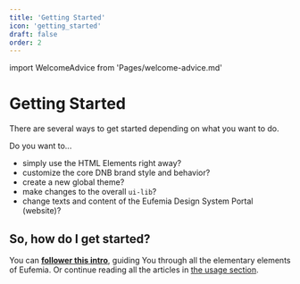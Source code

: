 ```yaml
---
title: 'Getting Started'
icon: 'getting_started'
draft: false
order: 2
---
```


import WelcomeAdvice from 'Pages/welcome-advice.md'

# Getting Started

There are several ways to get started depending on what you want to do.

Do you want to...

- simply use the HTML Elements right away?
- customize the core DNB brand style and behavior?
- create a new global theme?
- make changes to the overall `ui-lib`?
- change texts and content of the Eufemia Design System Portal (website)?

## So, how do I get started?

You can [**follower this intro**](/uilib/intro), guiding You through all the elementary elements of Eufemia. Or continue reading all the articles in [the usage section](/uilib/usage/).

<WelcomeAdvice />
